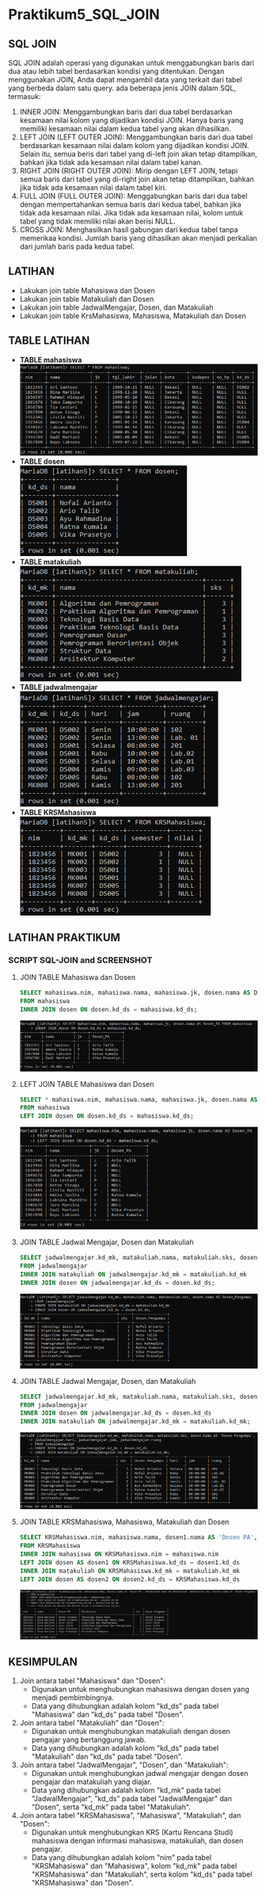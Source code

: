 # Praktikum5_SQL_JOIN

## **SQL JOIN**<br>

SQL JOIN adalah operasi yang digunakan untuk menggabungkan baris dari dua atau lebih tabel berdasarkan kondisi yang ditentukan. Dengan menggunakan JOIN, Anda dapat mengambil data yang terkait dari tabel yang berbeda dalam satu query.
ada beberapa jenis JOIN dalam SQL, termasuk:<br>

1. INNER JOIN: Menggambungkan baris dari dua tabel berdasarkan kesamaan nilai kolom yang dijadikan kondisi JOIN. Hanya baris yang memiliki kesamaan nilai dalam kedua tabel yang akan dihasilkan.<br>
2. LEFT JOIN (LEFT OUTER JOIN): Menggambungkan baris dari dua tabel berdasarkan kesamaan nilai dalam kolom yang dijadikan kondisi JOIN. Selain itu, semua beris dari tabel yang di-left join akan tetap ditampilkan, bahkan jika tidak ada kesamaan nilai dalam tabel kanan.<br>
3. RIGHT JOIN (RIGHT OUTER JOIN): Mirip dengan LEFT JOIN, tetapi semua baris dari tabel yang di-right join akan tetap ditampilkan, bahkan jika tidak ada kesamaan nilai dalam tabel kiri.<br>
4. FULL JOIN (FULL OUTER JOIN): Menggabungkan baris dari dua tabel dengan mempertahankan semua baris dari kedua tabel, bahkan jika tidak ada kesamaan nilai. Jika tidak ada kesamaan nilai, kolom untuk tabel yang tidak memiliki nilai akan berisi NULL.<br>
5. CROSS JOIN: Menghasilkan hasil gabungan dari kedua tabel tanpa memerikaa kondisi. Jumlah baris yang dihasilkan akan menjadi perkalian dari jumlah baris pada kedua tabel.<br>

## **LATIHAN**

- Lakukan join table Mahasiswa dan Dosen
- Lakukan join table Matakuliah dan Dosen
- Lakukan join table JadwalMengajar, Dosen, dan Matakuliah
- Lakukan join table KrsMahasiswa, Mahasiswa, Matakuliah dan Dosen

## **TABLE LATIHAN**

- **TABLE mahasiswa**<br>
![img](gambar/1.png)<br>
- **TABLE dosen**<br>
![img](gambar/2.png)<br>
- **TABLE matakuliah**<br>
![img](gambar/3.png)<br>
- **TABLE jadwalmengajar**<br>
![img](gambar/4.png)<br>
- **TABLE KRSMahasiswa**<br>
![img](gambar/5.png)<br>

## **LATIHAN PRAKTIKUM**
### **SCRIPT SQL-JOIN and SCREENSHOT**

1. JOIN TABLE Mahasiswa dan Dosen
   ```sql
   SELECT mahasiswa.nim, mahasiswa.nama, mahasiswa.jk, dosen.nama AS Dosen_PA
   FROM mahasiswa
   INNER JOIN dosen ON dosen.kd_ds = mahasiswa.kd_ds;
   ```
   ![img](gambar/6.png)<br>

2. LEFT JOIN TABLE Mahasiswa dan Dosen
   ```sql
   SELECT * mahasiswa.nim, mahasiswa.nama, mahasiswa.jk, dosen.nama AS Dosen_PA
   FROM mahasiswa
   LEFT JOIN dosen ON dosen.kd_ds = mahasiswa.kd_ds;
   ```
   ![img](gambar/8.png)<br>

3. JOIN TABLE Jadwal Mengajar, Dosen dan Matakuliah
   ```sql
   SELECT jadwalmengajar.kd_mk, matakuliah.nama, matakuliah.sks, dosen.nama as Dosen_Pengampu
   FROM jadwalmengajar
   INNER JOIN matakuliah ON jadwalmengajar.kd_mk = matakuliah.kd_mk
   INNER JOIN dosen ON jadwalmengajar.kd_ds = dosen.kd_ds;
   ```
   ![img](gambar/7.png)<br>

4. JOIN TABLE Jadwal Mengajar, Dosen, dan Matakuliah
   ```sql
   SELECT jadwalmengajar.kd_mk, matakuliah.nama, matakuliah.sks, dosen.nama AS 'Dosen Pengampu', jadwalmengajar.hari, jadwalmengajar.jam, jadwalmengajar.ruang
   FROM jadwalmengajar
   INNER JOIN dosen ON jadwalmengajar.kd_ds = dosen.kd_ds
   INNER JOIN matakuliah ON jadwalmengajar.kd_mk = matakuliah.kd_mk;
   ```
   ![img](gambar/10.png)<br>

5. JOIN TABLE KRSMahasiswa, Mahasiswa, Matakuliah dan Dosen
   ```sql
   SELECT KRSMahasiswa.nim, mahasiswa.nama, dosen1.nama AS 'Dosen PA', matakuliah.nama AS Matakuliah, matakuliah.sks, dosen2.nama AS 'Dosen Pengampu'
   FROM KRSMahasiswa
   INNER JOIN mahasiswa ON KRSMahasiswa.nim = mahasiswa.nim
   LEFT JOIN dosen AS dosen1 ON KRSMahasiswa.kd_ds = dosen1.kd_ds
   INNER JOIN matakuliah ON KRSMahasiswa.kd_mk = matakuliah.kd_mk
   LEFT JOIN dosen AS dosen2 ON dosen2.kd_ds = KRSMahasiswa.kd_ds
   ```
   ![img](gambar/11.png)<br>


## **KESIMPULAN**

1. Join antara tabel "Mahasiswa" dan "Dosen":
   - Digunakan untuk menghubungkan mahasiswa dengan dosen yang menjadi pembimbingnya.
   - Data yang dihubungkan adalah kolom "kd_ds" pada tabel "Mahasiswa" dan "kd_ds" pada tabel "Dosen".
2. Join antara tabel "Matakuliah" dan "Dosen":
   - Digunakan untuk menghubungkan matakuliah dengan dosen pengajar yang bertanggung jawab.
   - Data yang dihubungkan adalah kolom "kd_ds" pada tabel "Matakuliah" dan "kd_ds" pada tabel "Dosen".
3. Join antara tabel "JadwalMengajar", "Dosen", dan "Matakuliah":
   - Digunakan untuk menghubungkan jadwal mengajar dengan dosen pengajar dan matakuliah yang diajar.
   - Data yang dihubungkan adalah kolom "kd_mk" pada tabel "JadwalMengajar", "kd_ds" pada tabel "JadwalMengajar" dan "Dosen", serta "kd_mk" pada tabel "Matakuliah".
4. Join antara tabel "KRSMahasiswa", "Mahasiswa", "Matakuliah", dan "Dosen":
   - Digunakan untuk menghubungkan KRS (Kartu Rencana Studi) mahasiswa dengan informasi mahasiswa, matakuliah, dan dosen pengajar.
   - Data yang dihubungkan adalah kolom "nim" pada tabel "KRSMahasiswa" dan "Mahasiswa", kolom "kd_mk" pada tabel "KRSMahasiswa" dan "Matakuliah", serta kolom "kd_ds" pada tabel "KRSMahasiswa" dan "Dosen".